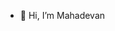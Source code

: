 - 👋 Hi, I’m Mahadevan

<!---
Mahadevan007/Mahadevan007 is a ✨ special ✨ repository because its `README.md` (this file) appears on your GitHub profile.
You can click the Preview link to take a look at your changes.
--->
